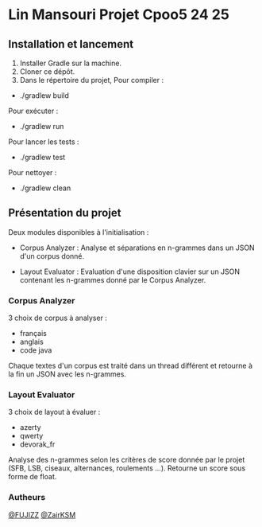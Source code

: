 # Lin Mansouri Projet Cpoo5 24 25

## Installation et lancement
1. Installer Gradle sur la machine.
2. Cloner ce dépôt.
3. Dans le répertoire du projet, 
Pour compiler : 

- ./gradlew build

Pour exécuter :

- ./gradlew run 

Pour lancer les tests :

- ./gradlew test

Pour nettoyer :

- ./gradlew clean

## Présentation du projet

Deux modules disponibles à l'initialisation :

- Corpus Analyzer : Analyse et séparations en n-grammes dans un JSON d'un corpus donné.

- Layout Evaluator : Evaluation d'une disposition clavier sur un JSON contenant les n-grammes donné par le Corpus Analyzer.

### Corpus Analyzer

3 choix de corpus à analyser :

- français
- anglais
- code java

Chaque textes d'un corpus est traité dans un thread différent et retourne à la fin un JSON avec les n-grammes.

### Layout Evaluator

3 choix de layout à évaluer : 

- azerty
- qwerty 
- devorak_fr

Analyse des n-grammes selon les critères de score donnée par le projet (SFB, LSB, ciseaux, alternances, roulements ...).
Retourne un score sous forme de float.


### Autheurs

[@FUJIZZ](https://github.com/FUJIZZ)
[@ZairKSM](https://github.com/ZairKSM)
